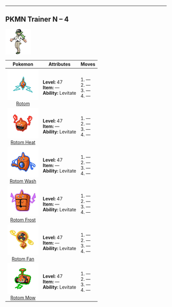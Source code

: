 ---

## PKMN Trainer N – 4

![PKMN Trainer N – 4](../../assets/important_trainers/n.png)

| Pokemon | Attributes | Moves |
|:-------:|------------|-------|
| ![Rotom](../../assets/sprites/rotom/front.png)<br>[Rotom](../../pokemon/rotom.md/) |**Level:** 47<br>**Item:** —<br>**Ability:** Levitate | 1. —<br>2. —<br>3. —<br>4. — |
| ![Rotom Heat](../../assets/sprites/rotom-heat/front.png)<br>[Rotom Heat](../../pokemon/rotom-heat.md/) |**Level:** 47<br>**Item:** —<br>**Ability:** Levitate | 1. —<br>2. —<br>3. —<br>4. — |
| ![Rotom Wash](../../assets/sprites/rotom-wash/front.png)<br>[Rotom Wash](../../pokemon/rotom-wash.md/) |**Level:** 47<br>**Item:** —<br>**Ability:** Levitate | 1. —<br>2. —<br>3. —<br>4. — |
| ![Rotom Frost](../../assets/sprites/rotom-frost/front.png)<br>[Rotom Frost](../../pokemon/rotom-frost.md/) |**Level:** 47<br>**Item:** —<br>**Ability:** Levitate | 1. —<br>2. —<br>3. —<br>4. — |
| ![Rotom Fan](../../assets/sprites/rotom-fan/front.png)<br>[Rotom Fan](../../pokemon/rotom-fan.md/) |**Level:** 47<br>**Item:** —<br>**Ability:** Levitate | 1. —<br>2. —<br>3. —<br>4. — |
| ![Rotom Mow](../../assets/sprites/rotom-mow/front.png)<br>[Rotom Mow](../../pokemon/rotom-mow.md/) |**Level:** 47<br>**Item:** —<br>**Ability:** Levitate | 1. —<br>2. —<br>3. —<br>4. — |

